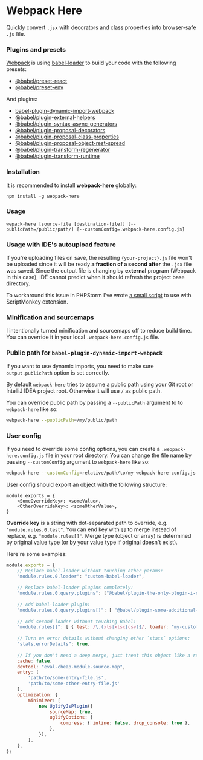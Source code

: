 # Webpack Here
Quickly convert `.jsx` with decorators and class properties into browser-safe `.js` file.

### Plugins and presets
[Webpack](https://npmjs.com/package/webpack) is using [babel-loader](https://npmjs.com/package/babel-loader) to 
build your code with the following presets:
* [@babel/preset-react](https://npmjs.com/package/@babel/preset-react)
* [@babel/preset-env](https://npmjs.com/package/@babel/preset-env)

And plugins:
* [babel-plugin-dynamic-import-webpack](https://npmjs.com/package/babel-plugin-dynamic-import-webpack)
* [@babel/plugin-external-helpers](https://npmjs.com/package/@babel/plugin-external-helpers)
* [@babel/plugin-syntax-async-generators](https://npmjs.com/package/@babel/plugin-syntax-async-generators)
* [@babel/plugin-proposal-decorators](https://npmjs.com/package/@babel/plugin-proposal-decorators)
* [@babel/plugin-proposal-class-properties](https://npmjs.com/package/@babel/plugin-proposal-class-properties)
* [@babel/plugin-proposal-object-rest-spread](https://npmjs.com/package/@babel/plugin-proposal-object-rest-spread)
* [@babel/plugin-transform-regenerator](https://npmjs.com/package/@babel/plugin-transform-regenerator)
* [@babel/plugin-transform-runtime](https://npmjs.com/package/@babel/plugin-transform-runtime)

### Installation
It is recommended to install **webpack-here** globally:

```npm install -g webpack-here```

### Usage
```wepack-here [source-file [destination-file]] [--publicPath=/public/path/] [--customConfig=.webpack-here.config.js]```

### Usage with IDE's autoupload feature
If you're uploading files on save, the resulting `{your-project}.js` file won't 
be uploaded since it will be ready **a fraction of a second after** the `.jsx` 
file was saved. Since the output file is changing by **external** program (Webpack in this case),
IDE cannot predict when it should refresh the project base directory.

To workaround this issue in PHPStorm I've wrote
[a small script](https://github.com/JackDTaylor/phpstorm-resfresh-project-basedir)
to use with ScriptMonkey extension.

### Minification and sourcemaps
I intentionally turned minification and sourcemaps off to reduce build time. 
You can override it in your local `.webpack-here.config.js` file.

### Public path for `babel-plugin-dynamic-import-webpack`
If you want to use dynamic imports, you need to make sure `output.publicPath` option is set correctly.

By default `webpack-here` tries to assume a public path using your Git root or IntelliJ IDEA project root.
Otherwise it will use `/` as public path.

You can override public path by passing a `--publicPath` argument to to `webpack-here` like so:
```bash
webpack-here --publicPath=/my/public/path
```

### User config
If you need to override some config options, you can create a `.webpack-here.config.js`
file in your root directory. You can change the file name by passing `--customConfig` argument to `webpack-here` like so:
```bash
webpack-here --customConfig=relative/path/to/my-webpack-here-config.js
```

User config should export an object with the following structure:
```
module.exports = {
	<SomeOverrideKey>: <someValue>,
	<OtherOverrideKey>: <someOtherValue>,
}
```
**Override key** is a string with dot-separated path to override, e.g. `"module.rules.0.test"`.
You can end key with `[]` to merge instead of replace, e.g. `"module.rules[]"`. Merge type (object 
or array) is determined by original value type (or by your value type if original doesn't exist).

Here're some examples:
```javascript
module.exports = {
	// Replace babel-loader without touching other params:
	"module.rules.0.loader": "custom-babel-loader",
	
	// Replace babel-loader plugins completely:
	"module.rules.0.query.plugins": ["@babel/plugin-the-only-plugin-i-need"],
	
	// Add babel-loader plugin:
	"module.rules.0.query.plugins[]": [ "@babel/plugin-some-additional-plugin" ],
	
	// Add second loader without touching Babel:
	"module.rules[]": [ { test: /\.(xls|xlsx|csv)$/, loader: "my-custom-spreadsheet-loader" } ],
	
	// Turn on error details without changing other `stats` options:
	"stats.errorDetails": true,
	
	// If you don't need a deep merge, just treat this object like a regular webpack config:
	cache: false,
	devtool: "eval-cheap-module-source-map",
	entry: [
		'path/to/some-entry-file.js',
		'path/to/some-other-entry-file.js'
	],
	optimization: {
		minimizer: [
			new UglifyJsPlugin({
				sourceMap: true,
				uglifyOptions: {
					compress: { inline: false, drop_console: true },
				},
			}),
		],
	},
};
